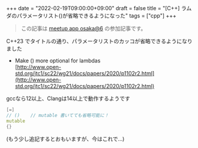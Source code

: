 +++
date = "2022-02-19T09:00:00+09:00"
draft = false
title = "[C++] ラムダのパラメータリスト()が省略できるようになった"
tags = ["cpp"]
+++


> この記事は [meetup app osaka@6](https://connpass.com/event/240210/) の参加記事です。

C++23 でタイトルの通り、パラメータリストのカッコが省略できるようになりました

- Make () more optional for lambdas  
[http://www.open-std.org/jtc1/sc22/wg21/docs/papers/2020/p1102r2.html](http://www.open-std.org/jtc1/sc22/wg21/docs/papers/2020/p1102r2.html)

gccなら12以上、Clangは14以上で動作するようです

```cpp
[=]
// ()    // mutable 書いてても省略可能に！
mutable
{}
```

(もう少し追記するとおもいますが、今はこれで…)
